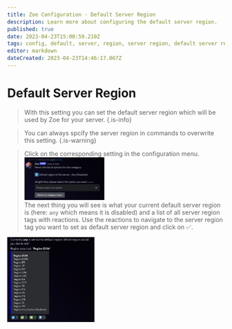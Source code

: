 ```yaml
---
title: Zoe Configuration - Default Server Region
description: Learn more about configuring the default server region.
published: true
date: 2023-04-23T15:00:59.210Z
tags: config, default, server, region, server region, default server region
editor: markdown
dateCreated: 2023-04-23T14:46:17.067Z
---
```


# Default Server Region

>With this setting you can set the default server region which will be used by Zoe for your server.
>{.is-info}

>You can always spcify the server region in commands to overwrite this setting.
>{.is-warning}

> Click on the corresponding setting in the configuration menu.
<img src="/config_general_menu.png" width="40%" /> <br>
>The next thing you will see is what your current default server region is (here: `any` which means it is disabled) and a list of all server region tags with reactions. 
Use the reactions to navigate to the server region tag you want to set as default server region and click on :white_check_mark:.
<img src="/config_general_1_region.png" width="40%" /> 
